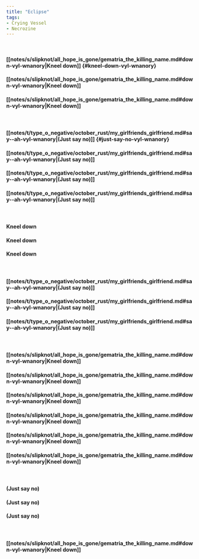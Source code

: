 ```yaml
---
title: "Eclipse"
tags:
- Crying Vessel
- Necrozine
---
```

&nbsp;
#### [[notes/s/slipknot/all_hope_is_gone/gematria_the_killing_name.md#down-vyl-wnanory|Kneel down]] {#kneel-down-vyl-wnanory}
#### [[notes/s/slipknot/all_hope_is_gone/gematria_the_killing_name.md#down-vyl-wnanory|Kneel down]]
#### [[notes/s/slipknot/all_hope_is_gone/gematria_the_killing_name.md#down-vyl-wnanory|Kneel down]]
&nbsp;
#### [[notes/t/type_o_negative/october_rust/my_girlfriends_girlfriend.md#say--ah-vyl-wnanory|(Just say no)]] {#just-say-no-vyl-wnanory}
#### [[notes/t/type_o_negative/october_rust/my_girlfriends_girlfriend.md#say--ah-vyl-wnanory|(Just say no)]]
#### [[notes/t/type_o_negative/october_rust/my_girlfriends_girlfriend.md#say--ah-vyl-wnanory|(Just say no)]]
#### [[notes/t/type_o_negative/october_rust/my_girlfriends_girlfriend.md#say--ah-vyl-wnanory|(Just say no)]]
&nbsp;
#### Kneel down
#### Kneel down
#### Kneel down
&nbsp;
#### [[notes/t/type_o_negative/october_rust/my_girlfriends_girlfriend.md#say--ah-vyl-wnanory|(Just say no)]]
#### [[notes/t/type_o_negative/october_rust/my_girlfriends_girlfriend.md#say--ah-vyl-wnanory|(Just say no)]]
#### [[notes/t/type_o_negative/october_rust/my_girlfriends_girlfriend.md#say--ah-vyl-wnanory|(Just say no)]]
&nbsp;
#### [[notes/s/slipknot/all_hope_is_gone/gematria_the_killing_name.md#down-vyl-wnanory|Kneel down]]
#### [[notes/s/slipknot/all_hope_is_gone/gematria_the_killing_name.md#down-vyl-wnanory|Kneel down]]
#### [[notes/s/slipknot/all_hope_is_gone/gematria_the_killing_name.md#down-vyl-wnanory|Kneel down]]
#### [[notes/s/slipknot/all_hope_is_gone/gematria_the_killing_name.md#down-vyl-wnanory|Kneel down]]
#### [[notes/s/slipknot/all_hope_is_gone/gematria_the_killing_name.md#down-vyl-wnanory|Kneel down]]
#### [[notes/s/slipknot/all_hope_is_gone/gematria_the_killing_name.md#down-vyl-wnanory|Kneel down]]
&nbsp;
#### (Just say no)
#### (Just say no)
#### (Just say no)
&nbsp;
#### [[notes/s/slipknot/all_hope_is_gone/gematria_the_killing_name.md#down-vyl-wnanory|Kneel down]]
